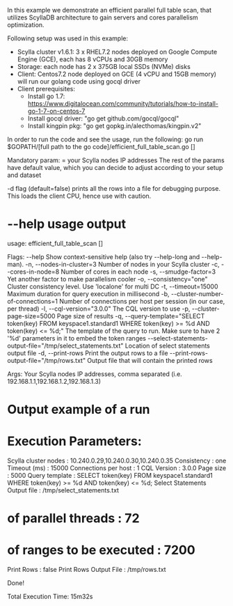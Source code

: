 In this example we demonstrate an efficient parallel full table scan, that utilizes ScyllaDB architecture
to gain servers and cores parallelism optimization.

Following setup was used in this example:
- Scylla cluster v1.6.1: 3 x RHEL7.2 nodes deployed on Google Compute Engine (GCE), each has 8 vCPUs and 30GB memory
- Storage: each node has 2 x 375GB local SSDs (NVMe) disks  
- Client: Centos7.2 node deployed on GCE (4 vCPU and 15GB memory) will run our golang code using gocql driver
- Client prerequisites:
	- Install go 1.7: https://www.digitalocean.com/community/tutorials/how-to-install-go-1-7-on-centos-7
	- Install gocql driver: "go get github.com/gocql/gocql"
	- Install kingpin pkg: "go get gopkg.in/alecthomas/kingpin.v2"

In order to run the code and see the usage, run the following:
go run $GOPATH/[full path to the go code]/efficient_full_table_scan.go [<flags>] <hosts>

Mandatory param: <hosts> = your Scylla nodes IP addresses
The rest of the params have default value, which you can decide to adjust according to your setup and dataset

-d flag (default=false) prints all the rows into a file for debugging purpose. This loads the client CPU, hence use with caution.


--help usage output
===================
usage: efficient_full_table_scan [<flags>] <hosts>

Flags:
      --help                    Show context-sensitive help (also try --help-long and --help-man).
  -n, --nodes-in-cluster=3      Number of nodes in your Scylla cluster
  -c, --cores-in-node=8         Number of cores in each node
  -s, --smudge-factor=3         Yet another factor to make parallelism cooler
  -o, --consistency="one"       Cluster consistency level. Use 'localone' for multi DC
  -t, --timeout=15000           Maximum duration for query execution in millisecond
  -b, --cluster-number-of-connections=1
                                Number of connections per host per session (in our case, per thread)
  -l, --cql-version="3.0.0"     The CQL version to use
  -p, --cluster-page-size=5000  Page size of results
  -q, --query-template="SELECT token(key) FROM keyspace1.standard1 WHERE token(key) >= %d AND token(key) <= %d;"
                                The template of the query to run. Make sure to have 2 '%d' parameters in it to embed
                                the token ranges
      --select-statements-output-file="/tmp/select_statements.txt"
                                Location of select statements output file
  -d, --print-rows              Print the output rows to a file
      --print-rows-output-file="/tmp/rows.txt"
                                Output file that will contain the printed rows

Args:
  <hosts>  Your Scylla nodes IP addresses, comma separated (i.e. 192.168.1.1,192.168.1.2,192.168.1.3)


Output example of a run
=======================

Execution Parameters:
=====================

Scylla cluster nodes          : 10.240.0.29,10.240.0.30,10.240.0.35
Consistency                   : one
Timeout (ms)                  : 15000
Connections per host          : 1
CQL Version                   : 3.0.0
Page size                     : 5000
Query template                : SELECT token(key) FROM keyspace1.standard1 WHERE token(key) >= %d AND token(key) <= %d;
Select Statements Output file : /tmp/select_statements.txt
# of parallel threads         : 72
# of ranges to be executed    : 7200

Print Rows                    : false
Print Rows Output File        : /tmp/rows.txt


Done!

Total Execution Time: 15m32s

